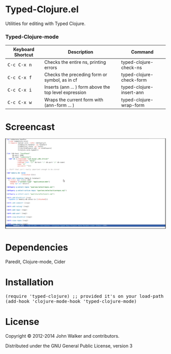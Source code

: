 Typed-Clojure.el
================

Utilities for editing with Typed Clojure. 

### Typed-Clojure-mode

 Keyboard Shortcut    | Description                                              | Command                       
----------------------|----------------------------------------------------------|-------------------------------
 <kbd>C-c C-x n</kbd> | Checks the entire ns, printing errors                    | typed-clojure-check-ns        
 <kbd>C-c C-x f</kbd> | Checks the preceding form or symbol, as in cf            | typed-clojure-check-form 
 <kbd>C-c C-x i</kbd> | Inserts (ann ... ) form above the top level expression | typed-clojure-insert-ann      
 <kbd>C-c C-x w</kbd> | Wraps the current form with (ann-form ... )            | typed-clojure-wrap-form  

Screencast
===============
<img src='images/screencast-0.0.1.gif'>

Dependencies
================
Paredit, Clojure-mode, Cider

Installation
================
<pre>
(require 'typed-clojure) ;; provided it's on your load-path
(add-hook 'clojure-mode-hook 'typed-clojure-mode)
</pre>

License
================

Copyright © 2012-2014 John Walker and contributors.

Distributed under the GNU General Public License, version 3
